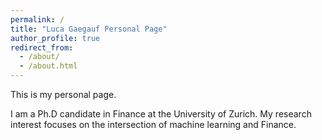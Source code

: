 ```yaml
---
permalink: /
title: "Luca Gaegauf Personal Page"
author_profile: true
redirect_from: 
  - /about/
  - /about.html
---
```


This is my personal page.

I am a Ph.D candidate in Finance at the University of Zurich. My research interest focuses on the intersection of machine learning and Finance.
